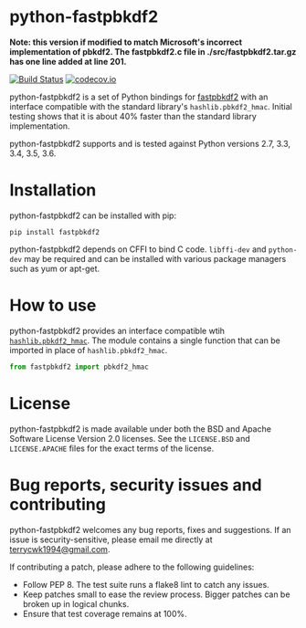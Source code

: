 python-fastpbkdf2
===========

**Note: this version if modified to match Microsoft's incorrect implementation of pbkdf2. The fastpbkdf2.c file in ./src/fastpbkdf2.tar.gz has one line added at line 201.**

[![Build Status](https://travis-ci.org/Ayrx/python-fastpbkdf2.svg?branch=master)](https://travis-ci.org/Ayrx/python-fastpbkdf2)
[![codecov.io](http://codecov.io/github/Ayrx/python-fastpbkdf2/coverage.svg?branch=master)](http://codecov.io/github/Ayrx/python-fastpbkdf2?branch=master)

python-fastpbkdf2 is a set of Python bindings for
[fastpbkdf2](https://github.com/ctz/fastpbkdf2) with an interface compatible
with the standard library's `hashlib.pbkdf2_hmac`. Initial testing shows that
it is about 40% faster than the standard library implementation.

python-fastpbkdf2 supports and is tested against Python versions 2.7, 3.3, 3.4,
3.5, 3.6.

# Installation

python-fastpbkdf2 can be installed with pip:

```
pip install fastpbkdf2
```

python-fastpbkdf2 depends on CFFI to bind C code. `libffi-dev` and `python-dev`
may be required and can be installed with various package managers such as yum
or apt-get.

# How to use

python-fastpbkdf2 provides an interface compatible wtih
[`hashlib.pbkdf2_hmac`](https://docs.python.org/3/library/hashlib.html#hashlib.pbkdf2_hmac).
The module contains a single function that can be imported in place of
`hashlib.pbkdf2_hmac`.

```python
from fastpbkdf2 import pbkdf2_hmac
```

# License

python-fastpbkdf2 is made available under both the BSD and Apache Software
License Version 2.0 licenses. See the `LICENSE.BSD` and `LICENSE.APACHE` files
for the exact terms of the license.

# Bug reports, security issues and contributing

python-fastpbkdf2 welcomes any bug reports, fixes and suggestions. If an issue
is security-sensitive, please email me directly at terrycwk1994@gmail.com.

If contributing a patch, please adhere to the following guidelines:

* Follow PEP 8. The test suite runs a flake8 lint to catch any issues.
* Keep patches small to ease the review process. Bigger patches can be broken
  up in logical chunks.
* Ensure that test coverage remains at 100%.
